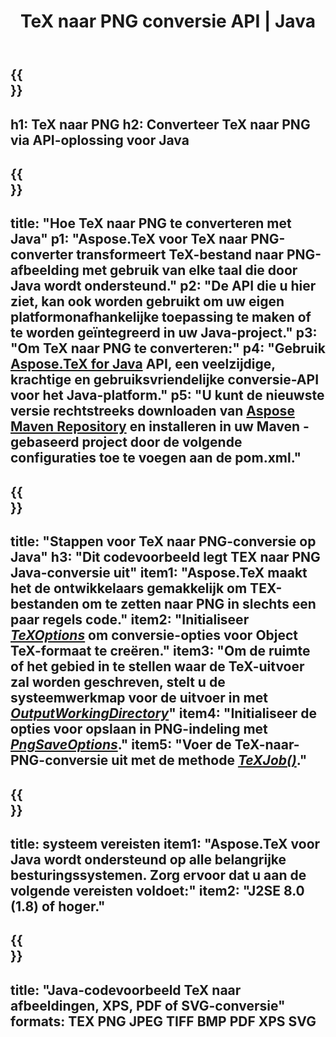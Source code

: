 ﻿---
translation: true
template: /_templates/_conversion-child-java.md
title: TeX naar PNG conversie API | Java
description: TeX naar PNG conversie functionaliteit. Integreer deze on-premise Java-bibliotheek in uw project of gebruik platformonafhankelijke applicaties om TeX naar PNG te converteren.
keywords: tex naar png api java, tex2png integreren
url: /java/conversion/tex-to-png/
family: tex
platformtag: java
feature: conversion
informat: TEX
outformat: PNG
otherformats: BMP TIFF JPEG PDF XPS SVG
---

{{<section banner>}}
---
h1: TeX naar PNG
h2: Converteer TeX naar PNG via API-oplossing voor Java
---

{{<section overview>}}
---
title: "Hoe TeX naar PNG te converteren met Java"
p1: "Aspose.TeX voor TeX naar PNG-converter transformeert TeX-bestand naar PNG-afbeelding met gebruik van elke taal die door Java wordt ondersteund."
p2: "De API die u hier ziet, kan ook worden gebruikt om uw eigen platformonafhankelijke toepassing te maken of te worden geïntegreerd in uw Java-project."
p3: "Om TeX naar PNG te converteren:"
p4: "Gebruik [Aspose.TeX for Java](https://products.aspose.com/tex/java) API, een veelzijdige, krachtige en gebruiksvriendelijke conversie-API voor het Java-platform."
p5: "U kunt de nieuwste versie rechtstreeks downloaden van [Aspose Maven Repository](https://repository.aspose.com/tex/) en installeren in uw Maven -gebaseerd project door de volgende configuraties toe te voegen aan de pom.xml."
---

{{<section feature1>}}
---
title: "Stappen voor TeX naar PNG-conversie op Java"
h3: "Dit codevoorbeeld legt TEX naar PNG Java-conversie uit"
item1: "Aspose.TeX maakt het de ontwikkelaars gemakkelijk om TEX-bestanden om te zetten naar PNG in slechts een paar regels code."
item2: "Initialiseer [*TeXOptions*](https://reference.aspose.com/tex/java/com.aspose.tex/TeXOptions) om conversie-opties voor Object TeX-formaat te creëren."
item3: "Om de ruimte of het gebied in te stellen waar de TeX-uitvoer zal worden geschreven, stelt u de systeemwerkmap voor de uitvoer in met [*OutputWorkingDirectory*](https://reference.aspose.com/tex/java/com.aspose.tex/TeXOptions#getOutputWorkingDirectory--)"
item4: "Initialiseer de opties voor opslaan in PNG-indeling met [*PngSaveOptions*](https://reference.aspose.com/tex/java/com.aspose.tex.rendering/PngSaveOptions)."
item5: "Voer de TeX-naar-PNG-conversie uit met de methode [*TeXJob()*](https://reference.aspose.com/tex/java/com.aspose.tex/TeXJob)."
---

{{<section feature2>}}
---
title: systeem vereisten
item1: "Aspose.TeX voor Java wordt ondersteund op alle belangrijke besturingssystemen. Zorg ervoor dat u aan de volgende vereisten voldoet:"
item2: "J2SE 8.0 (1.8) of hoger."
---

{{<section widget>}}
---
title: "Java-codevoorbeeld TeX naar afbeeldingen, XPS, PDF of SVG-conversie"
formats: TEX PNG JPEG TIFF BMP PDF XPS SVG
---